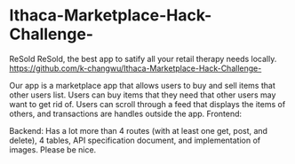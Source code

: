 # Ithaca-Marketplace-Hack-Challenge-

ReSold
ReSold, the best app to satify all your retail therapy needs locally.
https://github.com/k-changwu/Ithaca-Marketplace-Hack-Challenge-


Our app is a marketplace app that allows users to buy and sell items that other users list. Users can buy items that they need that other users may want to get rid of. Users can scroll through a feed that displays the items of others, and transactions are handles outside the app.
Frontend:

Backend: Has a lot more than 4 routes (with at least one get, post, and delete), 4 tables, API specification document, and implementation of images.
Please be nice.
